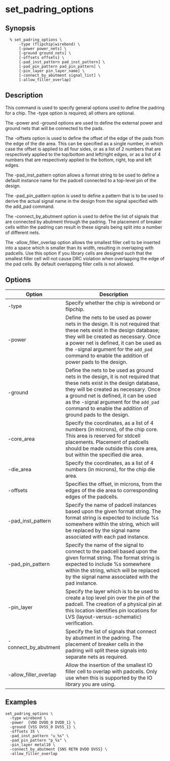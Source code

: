 # set_padring_options
## Synopsis
```
  % set_padring_options \
      -type (flipchip|wirebond) \
      [-power power_nets] \
      [-ground ground_nets] \
      [-offsets offsets] \
      [-pad_inst_pattern pad_inst_pattern] \
      [-pad_pin_pattern pad_pin_pattern] \
      [-pin_layer pin_layer_name] \
      [-connect_by_abutment signal_list] \
      [-allow_filler_overlap]
```
## Description

This command is used to specify general options used to define the padring for a chip. The -type option is required; all others are optional.

The -power and -ground options are used to define the external power and ground nets that will be connected to the pads.

The -offsets option is used to define the offset of the edge of the pads from the edge of the die area. This can be specified as a single number, in which case the offset is applied to all four sides, or as a list of 2 numbers that are respectively applied to the top/bottom and left/right edges, or as a list of 4 numbers that are respectively applied to the bottom, right, top and left edges.

The -pad_inst_pattern option allows a format string to be used to define a default instance name for the padcell connected to a top-level pin of the design.

The -pad_pin_pattern option is used to define a pattern that is to be used to derive the actual signal name in the design from the signal specified with the add_pad command.

The -connect_by_abutment option is used to define the list of signals that are connected by abutment through the padring. The placement of breaker cells within the padring can result in these signals being split into a number of different nets.

The -allow_filler_overlap option allows the smallest filler cell to be inserted into a space which is smaller than its width, resulting in overlaping with padcells. Use this option if you library cells are designed such that the smallest filler cell will not cause DRC violation when overlapping the edge of the pad cells. By default overlapping filler cells is not allowed. 

## Options

| Option | Description |
| --- | --- |
| -type | Specify whether the chip is wirebond or flipchip. |
|  -power | Define the nets to be used as power nets in the design. It is not required that these nets exist in the design database; they will be created as necessary. Once a power net is defined, it can be used as the -signal argument for the ```add_pad``` command to enable the addition of power pads to the design. |
| -ground | Define the nets to be used as ground nets in the design, it is not required that these nets exist in the design database, they will be created as necessary. Once a ground net is defined, it can be used as the -signal argument for the ```add_pad``` command to enable the addition of ground pads to the design. |
| -core_area | Specify the coordinates, as a list of 4 numbers (in microns), of the chip core. This area is reserved for stdcell placements. Placement of padcells should be made outside this core area, but within the specified die area. |
| -die_area | Specify the coordinates, as a list of 4 numbers (in microns), for the chip die area. |
| -offsets | Specifies the offset, in microns, from the edges of the die area to corresponding edges of the padcells. |
| -pad_inst_pattern | Specify the name of padcell instances based upon the given format string. The format string is expected to include %s somewhere within the string, which will be replaced by the signal name associated with each pad instance. |
| -pad_pin_pattern | Specify the name of the signal to connect to the padcell based upon the given format string. The format string is expected to include %s somewhere within the string, which will be replaced by the signal name associated with the pad instance. |
| -pin_layer | Specify the layer which is to be used to create a top level pin over the pin of the padcell. The creation of a physical pin at this location identifies pin locations for LVS (layout-versus-schematic) verification. |
| -connect_by_abutment | Specify the list of signals that connect by abutment in the padring. The placement of breaker cells in the padring will split these signals into separate nets as required. |
| -allow_filler_overlap | Allow the insertion of the smallest IO filler cell to overlap with padcells. Only use when this is supported by the IO library you are using. |

## Examples
```
set_padring_options \
  -type wirebond \
  -power  {VDD DVDD_0 DVDD_1} \
  -ground {VSS DVSS_0 DVSS_1} \
  -offsets 35 \
  -pad_inst_pattern "u_%s" \
  -pad_pin_pattern "p_%s" \
  -pin_layer metal10 \
  -connect_by_abutment {SNS RETN DVDD DVSS} \
  -allow_filler_overlap

```

